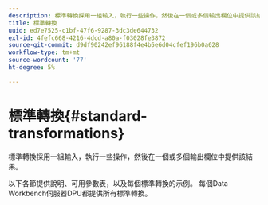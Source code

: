 ```yaml
---
description: 標準轉換採用一組輸入，執行一些操作，然後在一個或多個輸出欄位中提供該結果。
title: 標準轉換
uuid: ed7e7525-c1bf-47f6-9287-3dc3de644732
exl-id: 4fefc668-4216-4dcd-a80a-f03028fe3872
source-git-commit: d9df90242ef96188f4e4b5e6d04cfef196b0a628
workflow-type: tm+mt
source-wordcount: '77'
ht-degree: 5%

---
```


# 標準轉換{#standard-transformations}

標準轉換採用一組輸入，執行一些操作，然後在一個或多個輸出欄位中提供該結果。

以下各節提供說明、可用參數表，以及每個標準轉換的示例。 每個Data Workbench伺服器DPU都提供所有標準轉換。
